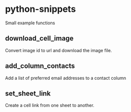 # python-snippets
Small example functions

## download_cell_image
Convert image id to url and download the image file.

## add_column_contacts
Add a list of preferred email addresses to a contact column

## set_sheet_link
Create a cell link from one sheet to another.

